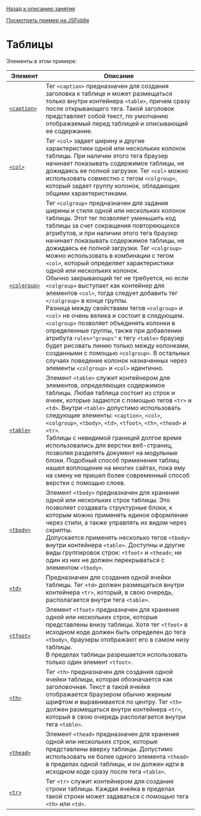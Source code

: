 [Назад к описанию занятия](https://github.com/Vladislav-Lyuminarskiy/Web-course/tree/master/02-HTML-2)

[Посмотреть пример на JSFiddle](https://jsfiddle.net/Vladislav_Lyuminarskiy/8d6hdmf3/)

# Таблицы

Элементы в этом примере:

Элемент                                          | Описание
-------------------------------------------------|-------------------------------------------------
[`<caption>`](http://htmlbook.ru/html/caption)   | Тег `<caption>` предназначен для создания заголовка к таблице и может размещаться только внутри контейнера `<table>`, причем сразу после открывающего тега. Такой заголовок представляет собой текст, по умолчанию отображаемый перед таблицей и описывающий ее содержание.
[`<col>`](http://htmlbook.ru/html/col)           | Тег `<col>` задает ширину и другие характеристики одной или нескольких колонок таблицы. При наличии этого тега браузер начинает показывать содержимое таблицы, не дожидаясь ее полной загрузки. Тег `<col>` можно использовать совместно с тегом `<colgroup>`, который задает группу колонок, обладающих общими характеристиками.
[`<colgroup>`](http://htmlbook.ru/html/colgroup) | Тег `<colgroup>` предназначен для задания ширины и стиля одной или нескольких колонок таблицы. Этот тег позволяет уменьшить код таблицы за счет сокращения повторяющихся атрибутов, и при наличии этого тега браузер начинает показывать содержимое таблицы, не дожидаясь ее полной загрузки. Тег `<colgroup>` можно использовать в комбинации с тегом `<col>`, который определяет характеристики одной или нескольких колонок.<br>Обычно закрывающий тег не требуется, но если `<colgroup>` выступает как контейнер для элементов `<col>`, тогда следует добавить тег `</colgroup>` в конце группы.<br>Разница между свойствами тегов `<colgroup>` и `<col>` не очень велика и состоит в следующем. `<colgroup>` позволяет объединять колонки в определенные группы, также при добавлении атрибута `rules="groups"` к тегу `<table>` браузер будет рисовать линию только между колонками, созданными с помощью `<colgroup>`. В остальных случаях поведение колонок назначенных через элементы `<colgroup>` и `<col>` идентично.
[`<table>`](http://htmlbook.ru/html/table)       | Элемент `<table>` служит контейнером для элементов, определяющих содержимое таблицы. Любая таблица состоит из строк и ячеек, которые задаются с помощью тегов `<tr>` и `<td>`. Внутри `<table>` допустимо использовать следующие элементы: `<caption>`, `<col>`, `<colgroup>`, `<tbody>`, `<td>`, `<tfoot>`, `<th>`, `<thead>` и `<tr>`.<br>Таблицы с невидимой границей долгое время использовались для верстки веб-страниц, позволяя разделять документ на модульные блоки. Подобный способ применения таблиц нашел воплощение на многих сайтах, пока ему на смену не пришел более современный способ верстки с помощью слоев.
[`<tbody>`](http://htmlbook.ru/html/tbody)       | Элемент `<tbody>` предназначен для хранения одной или нескольких строк таблицы. Это позволяет создавать структурные блоки, к которым можно применять единое оформление через стили, а также управлять их видом через скрипты.<br>Допускается применять несколько тегов `<tbody>` внутри контейнера `<table>`. Доступны и другие виды группировок строк: `<tfoot>` и `<thead>`; ни один из них не должен перекрываться с элементом `<tbody>`.
[`<td>`](http://htmlbook.ru/html/td)             | Предназначен для создания одной ячейки таблицы. Тег `<td>` должен размещаться внутри контейнера `<tr>`, который, в свою очередь, располагается внутри тега `<table>`.
[`<tfoot>`](http://htmlbook.ru/html/tfoot)       | Элемент `<tfoot>` предназначен для хранения одной или нескольких строк, которые представлены внизу таблицы. Хотя тег `<tfoot>` в исходном коде должен быть определен до тега `<tbody>`, браузеры отображают его в самом низу таблицы.<br>В пределах таблицы разрешается использовать только один элемент `<tfoot>`.
[`<th>`](http://htmlbook.ru/html/th)             | Тег `<th>` предназначен для создания одной ячейки таблицы, которая обозначается как заголовочная. Текст в такой ячейке отображается браузером обычно жирным шрифтом и выравнивается по центру. Тег `<th>` должен размещаться внутри контейнера `<tr>`, который в свою очередь располагается внутри тега `<table>`.
[`<thead>`](http://htmlbook.ru/html/thead)       | Элемент `<thead>` предназначен для хранения одной или нескольких строк, которые представлены вверху таблицы. Допустимо использовать не более одного элемента `<thead>` в пределах одной таблицы, и он должен идти в исходном коде сразу после тега `<table>`.
[`<tr>`](http://htmlbook.ru/html/tr)             | Тег `<tr>` служит контейнером для создания строки таблицы. Каждая ячейка в пределах такой строки может задаваться с помощью тега `<th>` или `<td>`.

